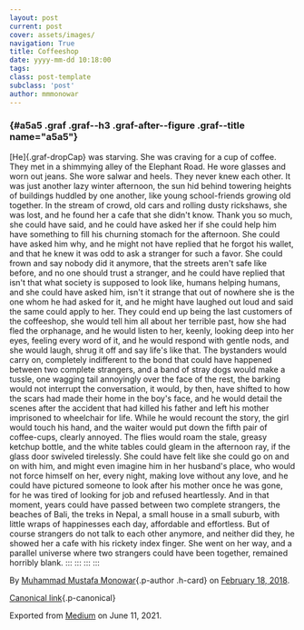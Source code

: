 ```yaml
---
layout: post
current: post
cover: assets/images/
navigation: True
title: Coffeeshop
date: yyyy-mm-dd 10:18:00
tags: 
class: post-template
subclass: 'post'
author: mmmonowar
---
```


###  {#a5a5 .graf .graf--h3 .graf-after--figure .graf--title name="a5a5"}

[He]{.graf-dropCap} was starving. She was craving for a cup of coffee.
They met in a shimmying alley of the Elephant Road. He wore glasses and
worn out jeans. She wore salwar and heels. They never knew each other.
It was just another lazy winter afternoon, the sun hid behind towering
heights of buildings huddled by one another, like young school-friends
growing old together. In the stream of crowd, old cars and rolling dusty
rickshaws, she was lost, and he found her a cafe that she didn't know.
Thank you so much, she could have said, and he could have asked her if
she could help him have something to fill his churning stomach for the
afternoon. She could have asked him why, and he might not have replied
that he forgot his wallet, and that he knew it was odd to ask a stranger
for such a favor. She could frown and say nobody did it anymore, that
the streets aren't safe like before, and no one should trust a stranger,
and he could have replied that isn't that what society is supposed to
look like, humans helping humans, and she could have asked him, isn't it
strange that out of nowhere she is the one whom he had asked for it, and
he might have laughed out loud and said the same could apply to her.
They could end up being the last customers of the coffeeshop, she would
tell him all about her terrible past, how she had fled the orphanage,
and he would listen to her, keenly, looking deep into her eyes, feeling
every word of it, and he would respond with gentle nods, and she would
laugh, shrug it off and say life's like that. The bystanders would carry
on, completely indifferent to the bond that could have happened between
two complete strangers, and a band of stray dogs would make a tussle,
one wagging tail annoyingly over the face of the rest, the barking would
not interrupt the conversation, it would, by then, have shifted to how
the scars had made their home in the boy's face, and he would detail the
scenes after the accident that had killed his father and left his mother
imprisoned to wheelchair for life. While he would recount the story, the
girl would touch his hand, and the waiter would put down the fifth pair
of coffee-cups, clearly annoyed. The flies would roam the stale, greasy
ketchup bottle, and the white tables could gleam in the afternoon ray,
if the glass door swiveled tirelessly. She could have felt like she
could go on and on with him, and might even imagine him in her husband's
place, who would not force himself on her, every night, making love
without any love, and he could have pictured someone to look after his
mother once he was gone, for he was tired of looking for job and refused
heartlessly. And in that moment, years could have passed between two
complete strangers, the beaches of Bali, the treks in Nepal, a small
house in a small suburb, with little wraps of happinesses each day,
affordable and effortless. But of course strangers do not talk to each
other anymore, and neither did they, he showed her a cafe with his
rickety index finger. She went on her way, and a parallel universe where
two strangers could have been together, remained horribly blank.
:::
:::
:::
:::

By [Muhammad Mustafa Monowar](https://medium.com/@mmmonowar){.p-author
.h-card} on [February 18, 2018](https://medium.com/p/1a3e98ccf1bc).

[Canonical
link](https://medium.com/@mmmonowar/coffeeshop-1a3e98ccf1bc){.p-canonical}

Exported from [Medium](https://medium.com) on June 11, 2021.
